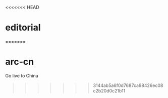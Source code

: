 <<<<<<< HEAD
# editorial
=======
# arc-cn
Go live to China
>>>>>>> 3144ab5a6f0d7687ca98426ec08c2b20d0c21b11
